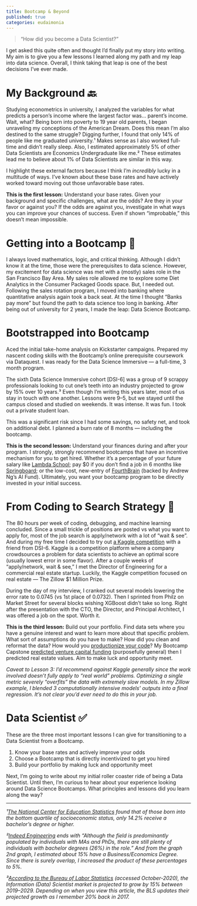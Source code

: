 ```yaml
---
title: Bootcamp & Beyond
published: true
categories: eudaimonia
---
```

> “How did you become a Data Scientist?”

I get asked this quite often and thought I’d finally put my story into writing. My aim is to give you a few lessons I learned along my path and my leap into data science. Overall, I think taking that leap is one of the best decisions I’ve ever made.

# My Background 🔙

Studying econometrics in university, I analyzed the variables for what predicts a person’s income where the largest factor was… parent’s income. Wait, what? Being born into poverty to 19 year old parents, I began unraveling my conceptions of the American Dream. Does this mean I’m also destined to the same struggle? Digging further, I found that only 14% of people like me graduated university.¹ Makes sense as I also worked full-time and didn’t really sleep. Also, I estimated approximately 5% of other Data Scientists are Economics Undergraduate like me.² These estimates lead me to believe about 1% of Data Scientists are similar in this way.

I highlight these external factors because I think I’m _incredibly_ lucky in a multitude of ways. I’ve known about these base rates and have actively worked toward moving out those unfavorable base rates.

**This is the first lesson:** Understand your base rates. Given your background and specific challenges, what are the odds? Are they in your favor or against you? If the odds are against you, investigate in what ways you can improve your chances of success. Even if shown “improbable,” this doesn’t mean impossible.

# Getting into a Bootcamp 🥾
I always loved mathematics, logic, and critical thinking. Although I didn’t know it at the time, those were the prerequisites to data science. However, my excitement for data science was met with a (mostly) sales role in the San Francisco Bay Area. My sales role allowed me to explore some Diet Analytics in the Consumer Packaged Goods space. But, I needed out. Following the sales rotation program, I moved into banking where quantitative analysis again took a back seat. At the time I thought “Banks pay more” but found the path to data science too long in banking. After being out of university for 2 years, I made the leap: Data Science Bootcamp.

# Bootstrapped into Bootcamp
Aced the initial take-home analysis on Kickstarter campaigns. Prepared my nascent coding skills with the Bootcamp’s online prerequisite coursework via Dataquest. I was ready for the Data Science Immersive — a full-time, 3 month program.

The sixth Data Science Immersive cohort [DSI-6] was a group of 9 scrappy professionals looking to cut one’s teeth into an industry projected to grow by 15% over 10 years.³ Even though I’m writing this years later, most of us stay in touch with one another. Lessons were 9–5, but we stayed until the campus closed and studied on weekends. It was intense. It was fun. I took out a private student loan.

This was a significant risk since I had some savings, no safety net, and took on additional debt. I planned a burn rate of 8 months — including the bootcamp.

**This is the second lesson:** Understand your finances during and after your program. I strongly, strongly recommend bootcamps that have an incentive mechanism for you to get hired. Whether it’s a percentage of your future salary like [Lambda School](https://lambdaschool.com/courses/data-science); pay $0 if you don’t find a job in 6 months like [Springboard](https://www.springboard.com/courses/data-science-career-track/); or the low-cost, new-entry of
[FourthBrain](https://www.fourthbrain.ai/machine-learning-engineer) (backed by Andrew Ng’s AI Fund). Ultimately, you want your bootcamp program to be directly invested in your initial success.

# From Coding to Search Strategy 💼
The 80 hours per week of coding, debugging, and machine learning concluded. Since a small trickle of positions are posted vs what you want to apply for, most of the job search is apply/network with a lot of “wait & see”. And during my free time I decided to try out [a Kaggle competition](https://www.kaggle.com/mitchellreynolds) with a friend from DSI-6. Kaggle is a competition platform where a company crowdsources a problem for data scientists to achieve an optimal score (usually lowest error in some flavor). After a couple weeks of “apply/network, wait & see,” I met the Director of Engineering for a commercial real estate startup. Luckily, the Kaggle competition focused on real estate — The Zillow $1 Million Prize.

During the day of my interview, I cranked out several models lowering the error rate to 0.0745 (vs 1st place of 0.0732). Then I sprinted from Philz on Market Street for several blocks wishing XGBoost didn’t take so long. Right after the presentation with the CTO, the Director, and Principal Architect, I was offered a job on the spot. Worth it.

**This is the third lesson:** Build out your portfolio. Find data sets where you have a genuine interest and want to learn more about that specific problem. What sort of assumptions do you have to make? How did you clean and reformat the data? How would you [productionize your code](https://www.anaconda.com/blog/productionizing-and-deploying-data-science-projects)? My Bootcamp Capstone [predicted venture capital funding](./2017-06-15-Predicting-The-Venture-Capital-Landscape.md) (purposefully general) then I predicted real estate values. Aim to make luck and opportunity meet.

_Caveat to Lesson 3: I’d recommend against Kaggle generally since the work involved doesn’t fully apply to “real world” problems. Optimizing a single metric severely “overfits” the data with extremely slow models. In my Zillow example, I blended 3 computationally intensive models' outputs into a final regression. It’s not clear you’d ever need to do this in your job._

# Data Scientist ✅
These are the three most important lessons I can give for transitioning to a Data Scientist from a Bootcamp.
1. Know your base rates and actively improve your odds
2. Choose a Bootcamp that is directly incentivized to get you hired
3. Build your portfolio by making luck and opportunity meet

Next, I’m going to write about my initial roller coaster ride of being a Data Scientist. Until then, I’m curious to hear about your experience looking around Data Science Bootcamps. What principles and lessons did you learn along the way?

---
_¹[The National Center for Education Statistics](https://nces.ed.gov/programs/digest/d14/tables/dt14_104.91.asp) found that of those born into the bottom quartile of socioeconomic status, only 14.2% receive a bachelor’s degree or higher._

_²[Indeed Engineering](https://medium.com/indeed-engineering/where-do-data-scientists-come-from-fc526023ace) ends with “Although the field is predominantly populated by individuals with MAs and PhDs, there are still plenty of individuals with bachelor degrees (26%) in the role.” And from the graph 2nd graph, I estimated about 15% have a Business/Economics Degree. Since there is surely overlap, I increased the product of these percentages to 5%._

_³[According to the Bureau of Labor Statistics](https://www.bls.gov/OOH/computer-and-information-technology/computer-and-information-research-scientists.htm) (accessed October-2020), the Information (Data) Scientist market is projected to grow by 15% between 2019–2029. Depending on when you view this article, the BLS updates their projected growth as I remember 20% back in 2017._
